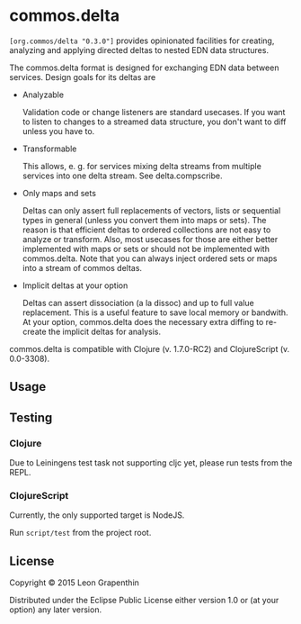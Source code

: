 # commos.delta

`[org.commos/delta "0.3.0"]` provides opinionated facilities for creating, analyzing and applying directed deltas to nested EDN data structures.

The commos.delta format is designed for exchanging EDN data between services.  Design goals for its deltas are

- Analyzable

  Validation code or change listeners are standard usecases.  If you want to listen to changes to a streamed data structure, you don't want to diff unless you have to.

- Transformable

  This allows, e. g. for services mixing delta streams from multiple services into one delta stream.  See delta.compscribe.

- Only maps and sets

  Deltas can only assert full replacements of vectors, lists or sequential types in general (unless you convert them into maps or sets).  The reason is that efficient deltas to ordered collections are not easy to analyze or transform.  Also, most usecases for those are either better implemented with maps or sets or should not be implemented with commos.delta.  Note that you can always inject ordered sets or maps into a stream of commos deltas.

- Implicit deltas at your option

  Deltas can assert dissociation (a la dissoc) and up to full value replacement.  This is a useful feature to save local memory or bandwith.  At your option, commos.delta does the necessary extra diffing to re-create the implicit deltas for analysis.
  

commos.delta is compatible with Clojure (v. 1.7.0-RC2) and ClojureScript (v. 0.0-3308).

## Usage


## Testing

### Clojure

Due to Leiningens test task not supporting cljc yet, please run tests from the REPL.

### ClojureScript

Currently, the only supported target is NodeJS.

Run `script/test` from the project root.

## License

Copyright © 2015 Leon Grapenthin

Distributed under the Eclipse Public License either version 1.0 or (at your option) any later version.
